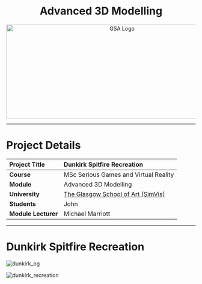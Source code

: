 <h1 align="center">Advanced 3D Modelling</h1>

<a href="https://www.gsa.ac.uk/research/research-units/school-of-simulation-and-visualisation/" >
<p align="center"><img src="https://d4ya733yr7s0y.cloudfront.net/images/made/images/uploads/general/Uni-logo-GSA_730_290_80.jpg"
alt="GSA Logo" width="600" height="250"/>
</p></a>

***

# Project Details
| **Project Title** | Dunkirk Spitfire Recreation|
| :------------- |:-------------|
| **Course**              | MSc Serious Games and Virtual Reality |
| **Module**              | Advanced 3D Modelling |
| **University**           | [The Glasgow School of Art (SimVis)](https://www.gsa.ac.uk/research/research-units/school-of-simulation-and-visualisation/) |
| **Students**             | John |
| **Module Lecturer**      | Michael Marriott |

***

# Dunkirk Spitfire Recreation

![dunkirk_og](https://user-images.githubusercontent.com/26766163/161574474-d8f2360e-a9d6-4897-a482-2664f19bbc4a.png)

![dunkirk_recreation](https://user-images.githubusercontent.com/26766163/167317744-0670429d-c4ef-4933-9de0-49038b66b050.jpg)

